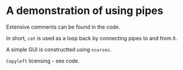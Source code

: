 # A demonstration of using pipes

Extensive comments can be found in the code.

In short, `cat` is used as a loop back by connecting pipes to and from it.

A simple GUI is constructted using `ncurses`.

`Copyleft` licensing - see code.
